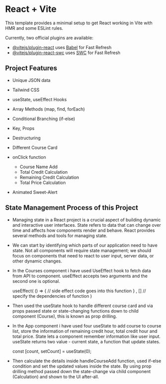 # React + Vite

This template provides a minimal setup to get React working in Vite with HMR and some ESLint rules.

Currently, two official plugins are available:

- [@vitejs/plugin-react](https://github.com/vitejs/vite-plugin-react/blob/main/packages/plugin-react/README.md) uses [Babel](https://babeljs.io/) for Fast Refresh
- [@vitejs/plugin-react-swc](https://github.com/vitejs/vite-plugin-react-swc) uses [SWC](https://swc.rs/) for Fast Refresh

## Project Features

- Unique JSON data

- Tailwind CSS

- useState, useEffect Hooks

- Array Methods (map, find, forEach)

- Conditional Branching (if-else)

- Key, Props

- Destructuring

- Different Course Card

- onClick function

    - Course Name Add
    - Total Credit Calculation
    - Remaining Credit Calculation
    - Total Price Calculation

- Animated Sweet-Alert



## State Management Process of this Project

- Managing state in a React project is a crucial aspect of building dynamic and interactive user interfaces. State refers to data that can change over time and affects how components render and behave. React provides several methods and tools for managing state.

- We can start by identifying which parts of our application need to have state. Not all components will require state management; we should focus on components that need to react to user input, server data, or other dynamic changes.

- In the Courses component i have used UseEffect hook to fetch data from API to component. useEffect accepts two arguments and the second one is optional.

    useEffect( () ⇒ {
        // side effect code goes into this function
    } , [] // specify the dependencies of function )

- Then used the useState hook to handle different course card and via props passed state or state-changing functions down to child component (Course), this is known as prop drilling.

- In the App component i have used four useState to add course to course list, store the information of remaining credit hour, total credit hour and total price. State lets a component remember information like user input. useState returns two value - current state, a function that update states.

    const [count, setCount] = useState(0);

- Then calculate the details inside handleCourseAdd function, used if-else condition and set the updated values inside the state. By using prop drilling method passed down the state-change via child component (Calculation) and shown to the UI after-all.